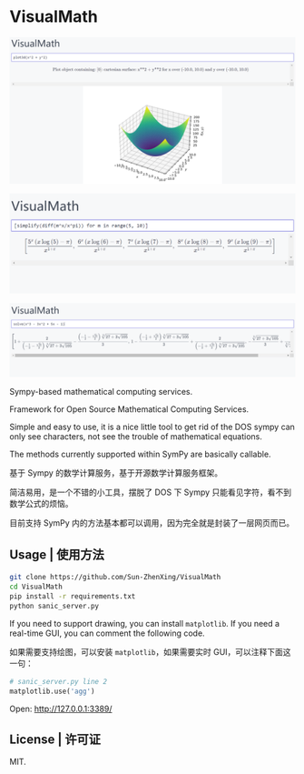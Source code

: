 # VisualMath

![](images/2022-10-02-10-16-15.png)

![](images/2022-09-30-19-39-18.png)

![](images/2022-09-30-19-24-55.png)

Sympy-based mathematical computing services.

Framework for Open Source Mathematical Computing Services.

Simple and easy to use, it is a nice little tool to get rid of the DOS sympy can only see characters, not see the trouble of mathematical equations.

The methods currently supported within SymPy are basically callable.

基于 Sympy 的数学计算服务，基于开源数学计算服务框架。

简洁易用，是一个不错的小工具，摆脱了 DOS 下 Sympy 只能看见字符，看不到数学公式的烦恼。

目前支持 SymPy 内的方法基本都可以调用，因为完全就是封装了一层网页而已。

## Usage | 使用方法

```bash
git clone https://github.com/Sun-ZhenXing/VisualMath
cd VisualMath
pip install -r requirements.txt
python sanic_server.py
```

If you need to support drawing, you can install `matplotlib`. If you need a real-time GUI, you can comment the following code.

如果需要支持绘图，可以安装 `matplotlib`，如果需要实时 GUI，可以注释下面这一句：

```python
# sanic_server.py line 2
matplotlib.use('agg')
```

Open: <http://127.0.0.1:3389/>

## License | 许可证

MIT.

